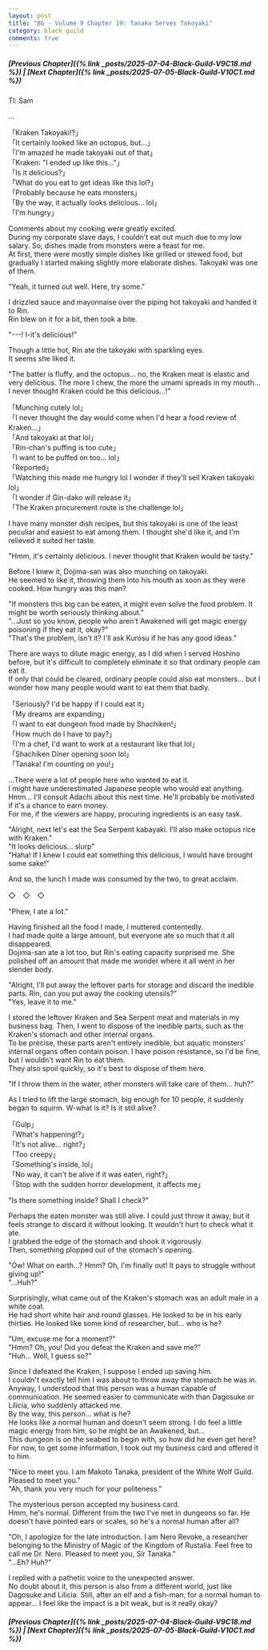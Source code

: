 ```yaml
---
layout: post
title: "BG - Volume 9 Chapter 19: Tanaka Serves Takoyaki"
category: black guild
comments: true
---
```


##### [Previous Chapter]({% link _posts/2025-07-04-Black-Guild-V9C18.md %})  \| [Next Chapter]({% link _posts/2025-07-05-Black-Guild-V10C1.md %})






Tl: Sam


…



「Kraken Takoyaki!?」      
「It certainly looked like an octopus, but...」      
「I'm amazed he made takoyaki out of that」      
「Kraken: "I ended up like this..."」      
「Is it delicious?」      
「What do you eat to get ideas like this lol?」      
「Probably because he eats monsters」      
「By the way, it actually looks delicious... lol」      
「I'm hungry」

Comments about my cooking were greatly excited.      
During my corporate slave days, I couldn't eat out much due to my low salary. So, dishes made from monsters were a feast for me.      
At first, there were mostly simple dishes like grilled or stewed food, but gradually I started making slightly more elaborate dishes. Takoyaki was one of them.   

"Yeah, it turned out well. Here, try some."

I drizzled sauce and mayonnaise over the piping hot takoyaki and handed it to Rin<!--more-->.      
Rin blew on it for a bit, then took a bite.

"---! I-it's delicious!"

Though a little hot, Rin ate the takoyaki with sparkling eyes.      
It seems she liked it.

"The batter is fluffy, and the octopus... no, the Kraken meat is elastic and very delicious. The more I chew, the more the umami spreads in my mouth... I never thought Kraken could be this delicious...!"

「Munching cutely lol」      
「I never thought the day would come when I'd hear a food review of Kraken...」      
「And takoyaki at that lol」      
「Rin-chan's puffing is too cute」      
「I want to be puffed on too... lol」      
「Reported」      
「Watching this made me hungry lol I wonder if they'll sell Kraken takoyaki lol」      
「I wonder if Gin-dako will release it」      
「The Kraken procurement route is the challenge lol」

I have many monster dish recipes, but this takoyaki is one of the least peculiar and easiest to eat among them. I thought she'd like it, and I'm relieved it suited her taste.

"Hmm, it's certainly delicious. I never thought that Kraken would be tasty."

Before I knew it, Dojima-san was also munching on takoyaki.      
He seemed to like it, throwing them into his mouth as soon as they were cooked. How hungry was this man?

"If monsters this big can be eaten, it might even solve the food problem. It might be worth seriously thinking about."      
"...Just so you know, people who aren't Awakened will get magic energy poisoning if they eat it, okay?"      
"That's the problem, isn't it? I'll ask Kurosu if he has any good ideas."

There are ways to dilute magic energy, as I did when I served Hoshino before, but it's difficult to completely eliminate it so that ordinary people can eat it.         
If only that could be cleared, ordinary people could also eat monsters... but I wonder how many people would want to eat them that badly.

「Seriously? I'd be happy if I could eat it」      
「My dreams are expanding」      
「I want to eat dungeon food made by Shachiken!」      
「How much do I have to pay?」      
「I'm a chef, I'd want to work at a restaurant like that lol」      
「Shachiken Diner opening soon lol」      
「Tanaka! I'm counting on you!」

...There were a lot of people here who wanted to eat it.        
I might have underestimated Japanese people who would eat anything. Hmm... I'll consult Adachi about this next time. He'll probably be motivated if it's a chance to earn money.      
For me, if the viewers are happy, procuring ingredients is an easy task.

"Alright, next let's eat the Sea Serpent kabayaki. I'll also make octopus rice with Kraken."       
"It looks delicious... slurp"      
"Haha! If I knew I could eat something this delicious, I would have brought some sake!"

And so, the lunch I made was consumed by the two, to great acclaim.


<div data-nat="424166"></div>

◇　◇　◇


"Phew, I ate a lot."      

Having finished all the food I made, I muttered contentedly.      
I had made quite a large amount, but everyone ate so much that it all disappeared.      
Dojima-san ate a lot too, but Rin's eating capacity surprised me. She polished off an amount that made me wonder where it all went in her slender body.

"Alright, I'll put away the leftover parts for storage and discard the inedible parts. Rin, can you put away the cooking utensils?"      
"Yes, leave it to me."

I stored the leftover Kraken and Sea Serpent meat and materials in my business bag. Then, I went to dispose of the inedible parts, such as the Kraken's stomach and other internal organs.      
To be precise, these parts aren't entirely inedible, but aquatic monsters' internal organs often contain poison. I have poison resistance, so I'd be fine, but I wouldn't want Rin to eat them.      
They also spoil quickly, so it's best to dispose of them here. 

"If I throw them in the water, other monsters will take care of them... huh?"

As I tried to lift the large stomach, big enough for 10 people, it suddenly began to squirm. W-what is it? Is it still alive?

「Gulp」      
「What's happening!?」      
「It's not alive... right?」      
「Too creepy」      
「Something's inside, lol」      
「No way, it can't be alive if it was eaten, right?」      
「Stop with the sudden horror development, it affects me」

"Is there something inside? Shall I check?"

Perhaps the eaten monster was still alive. I could just throw it away, but it feels strange to discard it without looking. It wouldn't hurt to check what it ate.      
I grabbed the edge of the stomach and shook it vigorously.      
Then, something plopped out of the stomach's opening.

"Ow! What on earth...? Hmm? Oh, I'm finally out! It pays to struggle without giving up!"      
"...Huh?"

Surprisingly, what came out of the Kraken's stomach was an adult male in a white coat.      
He had short white hair and round glasses. He looked to be in his early thirties. He looked like some kind of researcher, but... who is he?

"Um, excuse me for a moment?"      
"Hmm? Oh, you! Did you defeat the Kraken and save me?"      
"Huh... Well, I guess so?"

Since I defeated the Kraken, I suppose I ended up saving him.       
I couldn't exactly tell him I was about to throw away the stomach he was in.       
Anyway, I understood that this person was a human capable of communication. He seemed easier to communicate with than Dagosuke or Lilicia, who suddenly attacked me.       
By the way, this person... what is he?       
He looks like a normal human and doesn't seem strong. I do feel a little magic energy from him, so he might be an Awakened, but…       
This dungeon is on the seabed to begin with, so how did he even get here?       
For now, to get some information, I took out my business card and offered it to him.

"Nice to meet you. I am Makoto Tanaka, president of the White Wolf Guild. Pleased to meet you."       
"Ah, thank you very much for your politeness."

The mysterious person accepted my business card.        
Hmm, he's normal. Different from the two I've met in dungeons so far. He doesn't have pointed ears or scales, so he's a normal human after all?

"Oh, I apologize for the late introduction. I am Nero Revoke, a researcher belonging to the Ministry of Magic of the Kingdom of Rustalia. Feel free to call me Dr. Nero. Pleased to meet you, Sir Tanaka."        
"...Eh? Huh?"

I replied with a pathetic voice to the unexpected answer.        
No doubt about it, this person is also from a different world, just like Dagosuke and Lilicia. Still, after an elf and a fish-man, for a normal human to appear... I feel like the impact is a bit weak, but is it really okay?











##### [Previous Chapter]({% link _posts/2025-07-04-Black-Guild-V9C18.md %}) \| [Next Chapter]({% link _posts/2025-07-05-Black-Guild-V10C1.md %})